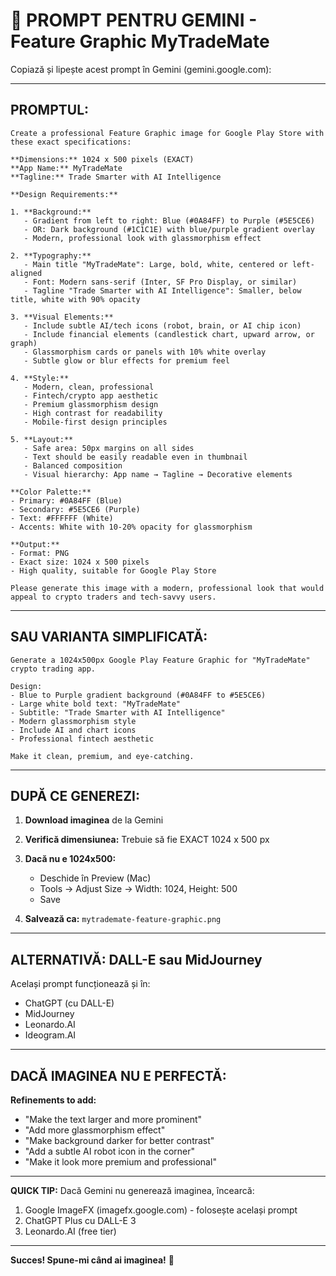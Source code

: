 # 🎨 PROMPT PENTRU GEMINI - Feature Graphic MyTradeMate

Copiază și lipește acest prompt în Gemini (gemini.google.com):

---

## PROMPTUL:

```
Create a professional Feature Graphic image for Google Play Store with these exact specifications:

**Dimensions:** 1024 x 500 pixels (EXACT)
**App Name:** MyTradeMate
**Tagline:** Trade Smarter with AI Intelligence

**Design Requirements:**

1. **Background:**
   - Gradient from left to right: Blue (#0A84FF) to Purple (#5E5CE6)
   - OR: Dark background (#1C1C1E) with blue/purple gradient overlay
   - Modern, professional look with glassmorphism effect

2. **Typography:**
   - Main title "MyTradeMate": Large, bold, white, centered or left-aligned
   - Font: Modern sans-serif (Inter, SF Pro Display, or similar)
   - Tagline "Trade Smarter with AI Intelligence": Smaller, below title, white with 90% opacity

3. **Visual Elements:**
   - Include subtle AI/tech icons (robot, brain, or AI chip icon)
   - Include financial elements (candlestick chart, upward arrow, or graph)
   - Glassmorphism cards or panels with 10% white overlay
   - Subtle glow or blur effects for premium feel

4. **Style:**
   - Modern, clean, professional
   - Fintech/crypto app aesthetic
   - Premium glassmorphism design
   - High contrast for readability
   - Mobile-first design principles

5. **Layout:**
   - Safe area: 50px margins on all sides
   - Text should be easily readable even in thumbnail
   - Balanced composition
   - Visual hierarchy: App name → Tagline → Decorative elements

**Color Palette:**
- Primary: #0A84FF (Blue)
- Secondary: #5E5CE6 (Purple)
- Text: #FFFFFF (White)
- Accents: White with 10-20% opacity for glassmorphism

**Output:**
- Format: PNG
- Exact size: 1024 x 500 pixels
- High quality, suitable for Google Play Store

Please generate this image with a modern, professional look that would appeal to crypto traders and tech-savvy users.
```

---

## SAU VARIANTA SIMPLIFICATĂ:

```
Generate a 1024x500px Google Play Feature Graphic for "MyTradeMate" crypto trading app.

Design:
- Blue to Purple gradient background (#0A84FF to #5E5CE6)
- Large white bold text: "MyTradeMate"
- Subtitle: "Trade Smarter with AI Intelligence"
- Modern glassmorphism style
- Include AI and chart icons
- Professional fintech aesthetic

Make it clean, premium, and eye-catching.
```

---

## DUPĂ CE GENEREZI:

1. **Download imaginea** de la Gemini
2. **Verifică dimensiunea:** Trebuie să fie EXACT 1024 x 500 px
3. **Dacă nu e 1024x500:**
   - Deschide în Preview (Mac)
   - Tools → Adjust Size → Width: 1024, Height: 500
   - Save

4. **Salvează ca:** `mytrademate-feature-graphic.png`

---

## ALTERNATIVĂ: DALL-E sau MidJourney

Același prompt funcționează și în:
- ChatGPT (cu DALL-E)
- MidJourney
- Leonardo.AI
- Ideogram.AI

---

## DACĂ IMAGINEA NU E PERFECTĂ:

**Refinements to add:**
- "Make the text larger and more prominent"
- "Add more glassmorphism effect"
- "Make background darker for better contrast"
- "Add a subtle AI robot icon in the corner"
- "Make it look more premium and professional"

---

**QUICK TIP:** Dacă Gemini nu generează imaginea, încearcă:
1. Google ImageFX (imagefx.google.com) - folosește același prompt
2. ChatGPT Plus cu DALL-E 3
3. Leonardo.AI (free tier)

---

**Succes! Spune-mi când ai imaginea!** 🎨
